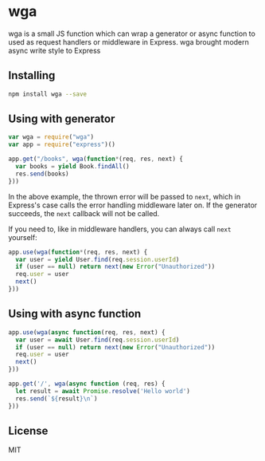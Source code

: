 wga
=========

wga is a small JS function which can wrap a generator or async
function to used as request handlers or middleware in Express.
wga brought modern async write style to Express


Installing
----------
```sh
npm install wga --save
```

Using with generator
-----
```javascript
var wga = require("wga")
var app = require("express")()

app.get("/books", wga(function*(req, res, next) {
  var books = yield Book.findAll()
  res.send(books)
}))
```

In the above example, the thrown error will be passed to `next`, which in
Express's case calls the error handling middleware later on. If the generator succeeds, the `next` callback will not be called.

If you need to, like in middleware handlers, you can always call `next` yourself:

```javascript
app.use(wga(function*(req, res, next) {
  var user = yield User.find(req.session.userId)
  if (user == null) return next(new Error("Unauthorized"))
  req.user = user
  next()
}))
```


Using with async function
---------
```javascript
app.use(wga(async function(req, res, next) {
  var user = await User.find(req.session.userId)
  if (user == null) return next(new Error("Unauthorized"))
  req.user = user
  next()
}))

app.get('/', wga(async function (req, res) {
  let result = await Promise.resolve('Hello world')
  res.send(`${result}\n`)
}))
```


License
-------
MIT